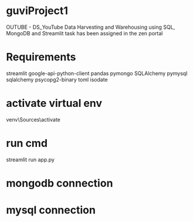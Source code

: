 # guviProject1
OUTUBE - DS_YouTube Data Harvesting and Warehousing using SQL, MongoDB and Streamlit task has been assigned in the zen portal

# Requirements 
streamlit
google-api-python-client
pandas
pymongo
SQLAlchemy
pymysql
sqlalchemy
psycopg2-binary
toml
isodate

# activate virtual env
  venv\Sources\activate
# run cmd
  streamlit run app.py

# mongodb connection
# mysql connection
